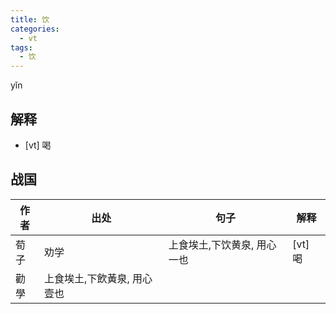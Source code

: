 ```yaml
---
title: 饮
categories:
  - vt
tags:
  - 饮
---
```


yǐn
<!-- more -->

## 解释
* [vt] 喝

## 战国

作者|出处|句子|解释
---|---|---|---
荀子|劝学|上食埃土,下饮黄泉, 用心一也|[vt] 喝
   |勸學|上食埃土,下飲黃泉, 用心壹也|

